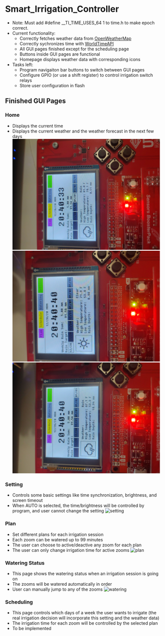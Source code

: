 # Smart_Irrigation_Controller

* Note: Must add #define __TI_TIME_USES_64 1 to time.h to make epoch correct.
* Current functionality:
    * Correctly fetches weather data from [OpenWeatherMap](https://openweathermap.org/api)
    * Correctly sychronizes time with [WorldTimeAPI](https://worldtimeapi.org/timezones)
    * All GUI pages finished except for the scheduling page
    * Buttons inside GUI pages are functional
    * Homepage displays weather data with corresponding icons
* Tasks left:
    * Program navigaiton bar buttons to switch between GUI pages
    * Configure GPIO (or use a shift register) to control irrigation switch relays
    * Store user configuration in flash

## Finished GUI Pages
### Home
* Displays the current time
* Displays the current weather and the weather forecast in the next few days
![home1](https://github.com/shida-yang/Smart_Irrigation_Controller/blob/master/GUI_Demos/home1.jpg)
![home2](https://github.com/shida-yang/Smart_Irrigation_Controller/blob/master/GUI_Demos/home2.jpg)
![home3](https://github.com/shida-yang/Smart_Irrigation_Controller/blob/master/GUI_Demos/home3.jpg)
### Setting
* Controls some basic settings like time synchronization, brightness, and screen timeout
* When AUTO is selected, the time/brightness will be controlled by program, and user cannot change the setting
![setting](https://github.com/shida-yang/Smart_Irrigation_Controller/blob/master/GUI_Demos/setting.gif)
### Plan
* Set different plans for each irrigation session
* Each zoom can be watered up to 99 minutes
* The user can choose to active/deactive any zoom for each plan
* The user can only change irrigation time for active zooms
![plan](https://github.com/shida-yang/Smart_Irrigation_Controller/blob/master/GUI_Demos/planning.gif)
### Watering Status
* This page shows the watering status when an irrigation session is going on
* The zooms will be watered automatically in order
* User can manually jump to any of the zooms
![watering](https://github.com/shida-yang/Smart_Irrigation_Controller/blob/master/GUI_Demos/watering.gif)
### Scheduling
* This page controls which days of a week the user wants to irrigate (the real irrigation decision will incorporate this setting and the weather data)
* The irrigation time for each zoom will be controlled by the selected plan
* To be implemented
